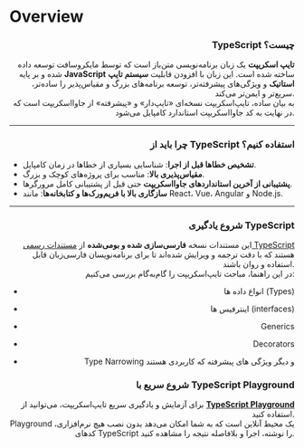 # Overview

<h3 align="right">TypeScript چیست؟</h3>

<p align="right"><strong>تایپ اسکریپت</strong> یک زبان برنامه‌نویسی متن‌باز است که توسط مایکروسافت توسعه داده شده و بر پایه <strong>JavaScript</strong> ساخته شده است. این زبان با افزودن قابلیت <strong>سیستم تایپ استاتیک</strong> و ویژگی‌های پیشرفته‌تر، توسعه برنامه‌های بزرگ و مقیاس‌پذیر را ساده‌تر، سریع‌تر و ایمن‌تر می‌کند.<br>به بیان ساده، تایپ‌اسکریپت نسخه‌ای «تایپ‌دار» و «پیشرفته» از جاوااسکریپت است که در نهایت به کد جاوااسکریپت استاندارد کامپایل می‌شود.</p>

***

<h3 align="right">چرا باید از TypeScript استفاده کنیم؟</h3>

* **تشخیص خطاها قبل از اجرا**: شناسایی بسیاری از خطاها در زمان کامپایل.
* **مقیاس‌پذیری بالا**: مناسب برای پروژه‌های کوچک و بزرگ.
* **پشتیبانی از آخرین استانداردهای جاوااسکریپت** حتی قبل از پشتیبانی کامل مرورگرها.
* **سازگاری بالا با فریم‌ورک‌ها و کتابخانه‌ها**: مانند React، Vue، Angular و Node.js.

***

<h3 align="right">شروع یادگیری TypeScript</h3>

<p align="right">این مستندات نسخه <strong>فارسی‌سازی شده و بومی‌شده</strong> از <a href="https://www.typescriptlang.org/docs/">مستندات رسمی TypeScript</a> هستند که با دقت ترجمه و ویرایش شده‌اند تا برای برنامه‌نویسان فارسی‌زبان قابل استفاده و روان باشند.<br>در این راهنما، مباحث تایپ‌اسکریپت را گام‌به‌گام بررسی می‌کنیم:</p>

* <p align="right">انواع داده ها (Types)</p>
* <p align="right">اینترفیس ها (interfaces)</p>
* <p align="right">Generics</p>
* <p align="right">Decorators</p>
* <p align="right">Type Narrowing و دیگر ویژگی های پیشرفته که کاربردی هستند</p>

<h3 align="right">شروع سریع با TypeScript Playground</h3>

<p align="right">برای آزمایش و یادگیری سریع تایپ‌اسکریپت، می‌توانید از <a href="https://www.typescriptlang.org/play"><strong>TypeScript Playground</strong></a> استفاده کنید.<br>Playground یک محیط آنلاین است که به شما امکان می‌دهد بدون نصب هیچ نرم‌افزاری، کدهای TypeScript را نوشته، اجرا و بلافاصله نتیجه را مشاهده کنید.</p>
